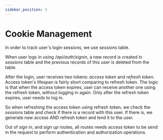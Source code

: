 ```yaml
---
sidebar_position: 3
---
```


# Cookie Management

In order to track user's login sessions, we use _sessions_ table.

When user logs in using _/api/auth/signin_, a new record is created in _sessions_ table and the previous records of this user is deleted from the table.

After the login, user receives two tokens: _access token_ and _refresh token_. Access token's lifespan is fairly short comparing to refresh token. The logic is that when the access token expires, user can receive another one using the refresh token, without logging in again. Only after the refresh token expires, user needs to log in.

So when refreshing the access token using refresh token, we check the _sessions_ table and check if there is a record with this user. If there is, we generate new access AND refresh token and lend it to the user.

Out of _sign in_, and _sign up_ routes, all routes needs access token to be send in the request to perform authentication and authorization operations.
